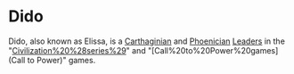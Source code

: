 # Dido

Dido, also known as Elissa, is a [Carthaginian](Carthaginian) and [Phoenician](Phoenician) [Leaders](leader) in the "[Civilization%20%28series%29](Civilization)" and "[Call%20to%20Power%20games](Call to Power)" games.